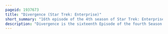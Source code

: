 ```yaml
---
pageid: 1937673
title: "Divergence (Star Trek: Enterprise)"
short_summary: "16th episode of the 4th season of Star Trek: Enterprise"
description: "Divergence is the sixteenth Episode of the fourth Season of Star Trek Enterprise. It originally aired in the united States on Upn on february 25 2005. It was the fourth Episode of Enterprise written by Judith and garfield Reeves-Stevens and was the first Episode of a Star Trek Series directed by David Barrett. Divergence is the second Part of a two-part Story following Affliction."
---
```

